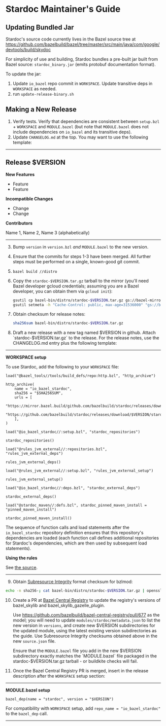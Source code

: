 # Stardoc Maintainer's Guide

## Updating Bundled Jar

Stardoc's source code currently lives in the Bazel source tree at
https://github.com/bazelbuild/bazel/tree/master/src/main/java/com/google/devtools/build/skydoc

For simplicity of use and building, Stardoc bundles a pre-built jar built
from Bazel source: `stardoc_binary.jar` (emits protobuf documentation format).

To update the jar:

1.  Update `io_bazel` repo commit in `WORKSPACE`. Update transitive deps in
    `WORKSPACE` as needed.
2.  run `update-release-binary.sh`

## Making a New Release

1.  Verify tests. Verify that dependencies are consistent between `setup.bzl` +
    `WORKSPACE` and `MODULE.bazel` (but note that `MODULE.bazel` does not
    include dependencies on `io_bazel` and its transitive deps).
2.  Update `CHANGELOG.md` at the top. You may want to use the following \
    template:

--------------------------------------------------------------------------------

## Release $VERSION

**New Features**

-   Feature
-   Feature

**Incompatible Changes**

-   Change
-   Change

**Contributors**

Name 1, Name 2, Name 3 (alphabetically)

--------------------------------------------------------------------------------

3.  Bump `version` in `version.bzl` *and* `MODULE.bazel` to the new version.
4.  Ensure that the commits for steps 1-3 have been merged. All further steps
    must be performed on a single, known-good git commit.
5.  `bazel build //distro`
6.  Copy the `stardoc-$VERSION.tar.gz` tarball to the mirror (you'll need Bazel
    developer gcloud credentials; assuming you are a Bazel developer, you can
    obtain them via `gcloud init`):

    ```bash
    gsutil cp bazel-bin/distro/stardoc-$VERSION.tar.gz gs://bazel-mirror/github.com/bazelbuild/stardoc/releases/download/$VERSION/stardoc-$VERSION.tar.gz
    gsutil setmeta -h "Cache-Control: public, max-age=31536000" "gs://bazel-mirror/github.com/bazelbuild/stardoc/releases/download/$VERSION/stardoc-$VERSION.tar.gz"
    ```

7.  Obtain checksum for release notes:

    ```bash
    sha256sum bazel-bin/distro/stardoc-$VERSION.tar.gz
    ```

8.  Draft a new release with a new tag named $VERSION in github. Attach
    `stardoc-$VERSION.tar.gz` to the release. For the release notes, use the
    CHANGELOG.md entry plus the following template:

--------------------------------------------------------------------------------

**WORKSPACE setup**

To use Stardoc, add the following to your `WORKSPACE` file:

```starlark
load("@bazel_tools//tools/build_defs/repo:http.bzl", "http_archive")

http_archive(
    name = "io_bazel_stardoc",
    sha256 = "$SHA256SUM",
    urls = [
        "https://mirror.bazel.build/github.com/bazelbuild/stardoc/releases/download/$VERSION/stardoc-$VERSION.tar.gz",
        "https://github.com/bazelbuild/stardoc/releases/download/$VERSION/stardoc-$VERSION.tar.gz",
    ],
)

load("@io_bazel_stardoc//:setup.bzl", "stardoc_repositories")

stardoc_repositories()

load("@rules_jvm_external//:repositories.bzl", "rules_jvm_external_deps")

rules_jvm_external_deps()

load("@rules_jvm_external//:setup.bzl", "rules_jvm_external_setup")

rules_jvm_external_setup()

load("@io_bazel_stardoc//:deps.bzl", "stardoc_external_deps")

stardoc_external_deps()

load("@stardoc_maven//:defs.bzl", stardoc_pinned_maven_install = "pinned_maven_install")

stardoc_pinned_maven_install()
```

The sequence of function calls and load statements after the `io_bazel_stardoc`
repository definition ensures that this repository's dependencies are loaded
(each function call defines additional repositories for Stardoc's dependencies,
which are then used by subsequent load statements).

**Using the rules**

See [the source](https://github.com/bazelbuild/stardoc/tree/$VERSION).

--------------------------------------------------------------------------------

9.  Obtain [Subresource Integrity](https://w3c.github.io/webappsec-subresource-integrity/#integrity-metadata-description)
    format checksum for bzlmod:

```bash
echo -n sha256-; cat bazel-bin/distro/stardoc-$VERSION.tar.gz | openssl dgst -sha256 -binary | base64
```

10. Create a PR at [Bazel Central Registry](https://github.com/bazelbuild/bazel-central-registry)
    to update the registry's versions of bazel_skylib and
    bazel_skylib_gazelle_plugin.

    Use https://github.com/bazelbuild/bazel-central-registry/pull/677 as the
    model; you will need to update `modules/stardoc/metadata.json` to list the
    new version in `versions`, and create new $VERSION subdirectories for the
    updated module, using the latest existing version subdirectories as the
    guide. Use Subresource Integrity checksums obtained above in the new
    `source.json` file.

    Ensure that the `MODULE.bazel` file you add in the new $VERSION
    subdirectory exactly matches the `MODULE.bazel` file packaged in the
    stardoc-$VERSION.tar.gz tarball - or buildkite checks will fail.

11. Once the Bazel Central Registry PR is merged, insert in the release
    description after the `WORKSPACE` setup section:

--------------------------------------------------------------------------------

**MODULE.bazel setup**

```starlark
bazel_dep(name = "stardoc", version = "$VERSION")
```

For compatibility with `WORKSPACE` setup, add `repo_name = "io_bazel_stardoc"`
to the `bazel_dep` call.

--------------------------------------------------------------------------------